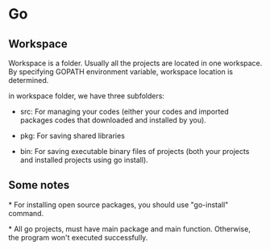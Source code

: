 # Go

## Workspace
Workspace is a folder. Usually all the projects are located in one workspace. By specifying GOPATH environment variable, workspace location is determined.

in workspace folder, we have three subfolders:

* src: For managing your codes (either your codes and imported packages codes that downloaded and installed by you).

* pkg: For saving shared libraries

* bin: For saving executable binary files of projects (both your projects and installed projects using go install).

## Some notes

\* For installing open source packages, you should use "go-install" command.

\* All go projects, must have main package and main function. Otherwise, the program won't executed successfully.